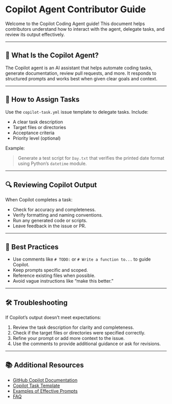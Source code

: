 # Copilot Agent Contributor Guide

Welcome to the Copilot Coding Agent guide! This document helps contributors understand how to interact with the agent, delegate tasks, and review its output effectively.

---

## 🧠 What Is the Copilot Agent?

The Copilot agent is an AI assistant that helps automate coding tasks, generate documentation, review pull requests, and more. It responds to structured prompts and works best when given clear goals and context.

---

## 📝 How to Assign Tasks

Use the `copilot-task.yml` issue template to delegate tasks. Include:
- A clear task description
- Target files or directories
- Acceptance criteria
- Priority level (optional)

Example:
> Generate a test script for `Day.txt` that verifies the printed date format using Python’s `datetime` module.

---

## 🔍 Reviewing Copilot Output

When Copilot completes a task:
- Check for accuracy and completeness.
- Verify formatting and naming conventions.
- Run any generated code or scripts.
- Leave feedback in the issue or PR.

---

## 🧪 Best Practices

- Use comments like `# TODO:` or `# Write a function to...` to guide Copilot.
- Keep prompts specific and scoped.
- Reference existing files when possible.
- Avoid vague instructions like “make this better.”

---

## 🛠️ Troubleshooting

If Copilot’s output doesn’t meet expectations:
1. Review the task description for clarity and completeness.
2. Check if the target files or directories were specified correctly.
3. Refine your prompt or add more context to the issue.
4. Use the comments to provide additional guidance or ask for revisions.

---

## 📚 Additional Resources

- [GitHub Copilot Documentation](https://docs.github.com/en/copilot)
- [Copilot Task Template](../.github/ISSUE_TEMPLATE/copilot-task.yml)
- [Examples of Effective Prompts](docs/examples/)
- [FAQ](docs/faq.md)